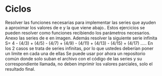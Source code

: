 # Ciclos
Resolver las funciones necesarias para implementar las series que ayuden a aproximar los valores de e y la que viene abajo.. Estos ejercicios se pueden resolver como funciones recibiendo los parámetros necesarios. Anexo las series de e en imagen. Además resolver la siguiente serie infinita S= 4 - (4/3) + (4/5) - (4/7)   + (4/9) - (4/11)   + (4/13) - (4/15)   + (4/17) .....   En los 2 casos se trata de series infinitas, por lo que ustedes deberían poner un limite en cada una de ellas    Se puede usar por ahora un repositorio común donde solo suban el archivo con el código de las series y su correspondiente llamada, no deben imprimir los valores parciales, solo el resultado final.
